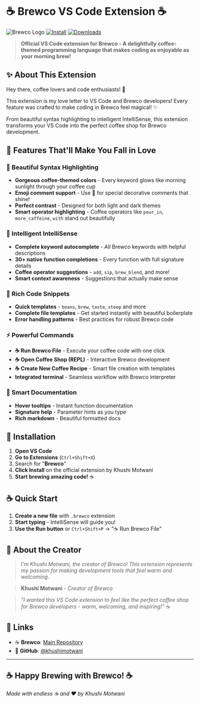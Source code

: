 ﻿# ☕ Brewco VS Code Extension ☕

![Brewco Logo](https://img.shields.io/badge/Brewco-VS%20Code-brown?style=for-the-badge&logo=visualstudiocode)
[![Install](https://img.shields.io/visual-studio-marketplace/i/khushimotwani.brewco)](https://marketplace.visualstudio.com/items?itemName=khushimotwani.brewco)
[![Downloads](https://img.shields.io/visual-studio-marketplace/d/khushimotwani.brewco)](https://marketplace.visualstudio.com/items?itemName=khushimotwani.brewco)

> **Official VS Code extension for Brewco - A delightfully coffee-themed programming language that makes coding as enjoyable as your morning brew!**

## ✨ **About This Extension**

Hey there, coffee lovers and code enthusiasts! 👋

This extension is my love letter to VS Code and Brewco developers!
Every feature was crafted to make coding in Brewco feel magical! ✨

From beautiful syntax highlighting to intelligent IntelliSense, this extension transforms your VS Code into the perfect coffee shop for Brewco development.

## 🌟 **Features That'll Make You Fall in Love**

### **🎨 Beautiful Syntax Highlighting**
- **Gorgeous coffee-themed colors** - Every keyword glows like morning sunlight through your coffee cup
- **Emoji comment support** - Use 🎀 for special decorative comments that shine!
- **Perfect contrast** - Designed for both light and dark themes
- **Smart operator highlighting** - Coffee operators like `pour_in`, `more_caffeine`, `with` stand out beautifully

### **🧠 Intelligent IntelliSense**
- **Complete keyword autocomplete** - All Brewco keywords with helpful descriptions
- **30+ native function completions** - Every function with full signature details
- **Coffee operator suggestions** - `add`, `sip`, `brew_blend`, and more!
- **Smart context awareness** - Suggestions that actually make sense

### **📝 Rich Code Snippets**
- **Quick templates** - `beans`, `brew`, `taste`, `steep` and more
- **Complete file templates** - Get started instantly with beautiful boilerplate
- **Error handling patterns** - Best practices for robust Brewco code

### **⚡ Powerful Commands**
- **☕ Run Brewco File** - Execute your coffee code with one click
- **☕ Open Coffee Shop (REPL)** - Interactive Brewco development
- **☕ Create New Coffee Recipe** - Smart file creation with templates
- **Integrated terminal** - Seamless workflow with Brewco interpreter

### **📖 Smart Documentation**
- **Hover tooltips** - Instant function documentation
- **Signature help** - Parameter hints as you type
- **Rich markdown** - Beautiful formatted docs

## 🚀 **Installation**

1. **Open VS Code**
2. **Go to Extensions** (`Ctrl+Shift+X`)
3. Search for "**Brewco**"
4. **Click Install** on the official extension by Khushi Motwani
5. **Start brewing amazing code!** ☕

## ☕ **Quick Start**

1. **Create a new file** with `.brewco` extension
2. **Start typing** - IntelliSense will guide you!
3. **Use the Run button** or `Ctrl+Shift+P` → "☕ Run Brewco File"

## 💖 **About the Creator**

> *I'm Khushi Motwani, the creator of Brewco! This extension represents my passion for making development tools that feel warm and welcoming.*

> **Khushi Motwani** - *Creator of Brewco*

> *"I wanted this VS Code extension to feel like the perfect coffee shop for Brewco developers - warm, welcoming, and inspiring!"* ☕

## 🔗 **Links**

- ☕ **Brewco**: [Main Repository](https://github.com/khushimotwani/brewco)
- 🐙 **GitHub**: [@khushimotwani](https://github.com/khushimotwani)

---

## ☕ **Happy Brewing with Brewco! ☕**

*Made with endless ☕ and ❤️ by Khushi Motwani*